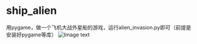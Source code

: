 # ship_alien
用pygame，做一个飞机大战外星船的游戏，运行alien_invasion.py即可（前提是安装好pygame等库）
![Image text](https://raw.github.com/ylpxzx/ship_alien/master/img/1.png)
      
